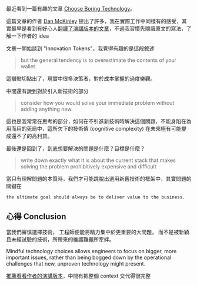 最近看到一篇有趣的文章 [Choose Boring Technology](https://mcfunley.com/choose-boring-technology)。

這篇文章的作者 [Dan McKinley](https://mcfunley.com/) 提出了許多，我在實際工作中同樣有的感受，其實最早是看到有好心人[翻譯了演講版本的文章](https://www.chunfuchao.com/posts/choose-boring-technology/)，不過我習慣先閱讀原文的寫法，了解一下作者的 idea

文章一開始談到 "Innovation Tokens"，我覺得有趣的是這段敘述
> but the general tendency is to overestimate the contents of your wallet.

這蠻貼切點出了，現實中很多決策者，對於成本掌握的過度樂觀。

中間還有說到對於引入新技術的部分
> consider how you would solve your immediate problem without adding anything new.

這也是我常常在思考的部分，如何在不引進新技術時解決這個問題，不能身陷在為用而用的死局中，這所欠下的技術債 (cognitive complexity) 在未來極有可能變成還不了的高利貸。

最後還是回到了，到底想要解決的問題是什麼？目標是什麼？
> write down exactly what it is about the current stack that makes solving the problem prohibitively expensive and difficult

當只有理解問題的本質時，我們才可能跳脫出選用新舊技術的框架中，其實問題的關鍵在 
```
the ultimate goal should always be to deliver value to the business. 
```

## 心得 Conclusion

當我們審慎選擇技術，
工程師便能將精力集中於更重要的大問題，
而不是被新穎且未經試驗的技術，所帶來的維護難題所牽絆。

Mindful technology choices allows engineers to focus on bigger, more important issues, rather than being bogged down by the operational challenges that new, unproven technology might present.

[推薦看看作者的演講版本](https://boringtechnology.club/index_zh_TW.html)，中間有把整個 context 交代得很完整
